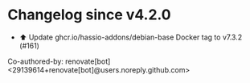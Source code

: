 # Changelog since v4.2.0
- ⬆️ Update ghcr.io/hassio-addons/debian-base Docker tag to v7.3.2 (#161)

Co-authored-by: renovate[bot] <29139614+renovate[bot]@users.noreply.github.com> 
